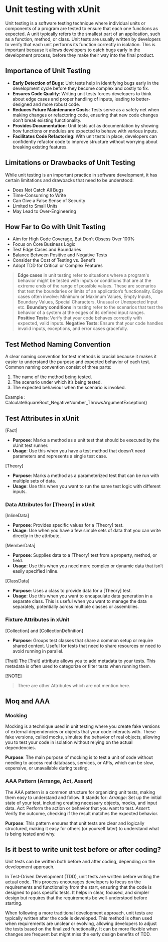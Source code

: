 # Unit testing with xUnit
Unit testing is a software testing technique where individual units or components of a program are tested to ensure that each one functions as expected. 
A unit typically refers to the smallest part of an application, such as a function, method, or class. 
Unit tests are usually written by developers to verify that each unit performs its function correctly in isolation. This is important because it allows developers to catch bugs early in the development process, before they make their way into the final product.

## Importance of Unit Testing
- **Early Detection of Bugs**: Unit tests help in identifying bugs early in the development cycle before they become complex and costly to fix.
- **Ensures Code Quality**: Writing unit tests forces developers to think about edge cases and proper handling of inputs, leading to better-designed and more robust code.
- **Reduces Future Maintenance Costs**: Tests serve as a safety net when making changes or refactoring code, ensuring that new code changes don’t break existing functionality.
- **Provides Documentation**: Unit tests act as documentation by showing how functions or modules are expected to behave with various inputs.
- **Facilitates Code Refactoring**: With unit tests in place, developers can confidently refactor code to improve structure without worrying about breaking existing features.

## Limitations or Drawbacks of Unit Testing
While unit testing is an important practice in software development, it has certain limitations and drawbacks that need to be understood:
- Does Not Catch All Bugs
- Time-Consuming to Write
- Can Give a False Sense of Security
- Limited to Small Units
- May Lead to Over-Engineering

## How Far to Go with Unit Testing
- Aim for High Code Coverage, But Don’t Obsess Over 100%
- Focus on Core Business Logic
- Test Edge Cases and Boundaries
- Balance Between Positive and Negative Tests
- Consider the Cost of Testing vs. Benefit
- Adopt TDD for Critical or Complex Features

> **Edge cases** in unit testing refer to situations where a program's behavior might be tested with inputs or conditions that are at the extreme ends of the range of possible values. These are scenarios that test the boundaries or limits of an application’s functionality. 
> Edge cases often involve: Minimum or Maximum Values, Empty Inputs, Boundary Values, Special Characters, Unusual or Unexpected Input etc.
> **Boundary conditions** in testing refer to the scenarios that test the behavior of a system at the edges of its defined input ranges.
> **Positive Tests**: Verify that your code behaves correctly with expected, valid inputs.
> **Negative Tests**: Ensure that your code handles invalid inputs, exceptions, and error cases gracefully.

## Test Method Naming Convention
A clear naming convention for test methods is crucial because it makes it easier to understand the purpose and expected behavior of each test.
Common naming convention consist of three parts:
1. The name of the method being tested.
2. The scenario under which it’s being tested.
3. The expected behaviour when the scenario is invoked.

Example : CalculateSquareRoot_NegativeNumber_ThrowsArgumentException()

## Test Attributes in xUnit
[Fact]
- **Purpose**: Marks a method as a unit test that should be executed by the xUnit test runner.
- **Usage**: Use this when you have a test method that doesn’t need parameters and represents a single test case.

[Theory]
- **Purpose**: Marks a method as a parameterized test that can be run with multiple sets of data.
- **Usage**: Use this when you want to run the same test logic with different inputs.

### Data Attributes for [Theory] in xUnit
[InlineData]
- **Purpose**: Provides specific values for a [Theory] test.
- **Usage**: Use when you have a few simple sets of data that you can write directly in the attribute.

[MemberData]
- **Purpose**: Supplies data to a [Theory] test from a property, method, or field.
- **Usage**: Use this when you need more complex or dynamic data that isn’t easily specified inline.

[ClassData]
- **Purpose**: Uses a class to provide data for a [Theory] test.
- **Usage**: Use this when you want to encapsulate data generation in a separate class. This is useful when you want to manage the data separately, potentially across multiple classes or assemblies.

### Fixture Attributes in xUnit
[Collection] and [CollectionDefinition]
- **Purpose**: Groups test classes that share a common setup or require shared context. Useful for tests that need to share resources or need to avoid running in parallel.

[Trait]
The [Trait] attribute allows you to add metadata to your tests. This metadata is often used to categorize or filter tests when running them.

[!NOTE]
>There are other Attributes which are not mention here.

## Moq and AAA

### Mocking
Mocking is a technique used in unit testing where you create fake versions of external dependencies or objects that your code interacts with. These fake versions, called mocks, simulate the behavior of real objects, allowing you to test your code in isolation without relying on the actual dependencies.

**Purpose**: The main purpose of mocking is to test a unit of code without needing to access real databases, services, or APIs, which can be slow, expensive, or unavailable during testing.


### AAA Pattern (Arrange, Act, Assert)
The AAA pattern is a common structure for organizing unit tests, making them easy to understand and follow. It stands for:
*Arrange*: Set up the initial state of your test, including creating necessary objects, mocks, and input data.
*Act*: Perform the action or behavior that you want to test.
*Assert*: Verify the outcome, checking if the result matches the expected behavior.

**Purpose**: This pattern ensures that unit tests are clear and logically structured, making it easy for others (or yourself later) to understand what is being tested and why.

## Is it best to write unit test before or after coding?
Unit tests can be written both before and after coding, depending on the development approach.

In Test-Driven Development (TDD), unit tests are written before writing the actual code. 
This process encourages developers to focus on the requirements and functionality from the start, ensuring that the code is designed to pass specific tests. 
It helps in clear, focused, and simpler design but requires that the requirements be well-understood before starting.

When following a more traditional development approach, unit tests are typically written after the code is developed. 
This method is often used when requirements are unclear or evolving, allowing developers to adjust the tests based on the finalized functionality. 
It can be more flexible when changes are frequent but might miss the early design benefits of TDD.